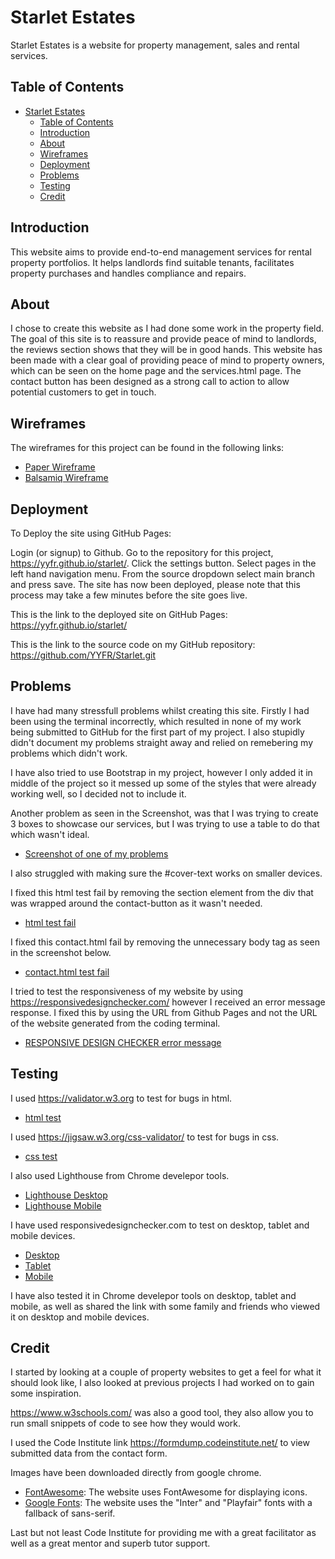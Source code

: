 # Starlet Estates

Starlet Estates is a website for property management, sales and rental services.

## Table of Contents

- [Starlet Estates](#starlet-estates)
  - [Table of Contents](#table-of-contents)
  - [Introduction](#introduction)
  - [About](#about)
  - [Wireframes](#wireframes)
  - [Deployment](#deployment)
  - [Problems](#problems)
  - [Testing](#testing)
  - [Credit](#credit)

## Introduction

This website aims to provide end-to-end management services for rental property portfolios. It helps landlords find suitable tenants, facilitates property purchases and handles compliance and repairs.

## About

I chose to create this website as I had done some work in the property field.
The goal of this site is to reassure and provide peace of mind to landlords, the reviews section shows that they will be in good hands. This website has been made with a clear goal of providing peace of mind to property owners, which can be seen on the home page and the services.html page. The contact button has been designed as a strong call to action to allow potential customers to get in touch.

## Wireframes

The wireframes for this project can be found in the following links:

- [Paper Wireframe](assets/images/paperwireframes.jpg)
- [Balsamiq Wireframe](assets/images/homewireframe.jpg)

## Deployment

To Deploy the site using GitHub Pages:

Login (or signup) to Github.
Go to the repository for this project, <https://yyfr.github.io/starlet/>.
Click the settings button.
Select pages in the left hand navigation menu.
From the source dropdown select main branch and press save.
The site has now been deployed, please note that this process may take a few minutes before the site goes live.

This is the link to the deployed site on GitHub Pages:
<https://yyfr.github.io/starlet/>

This is the link to the source code on my GitHub repository:
<https://github.com/YYFR/Starlet.git>


## Problems

I have had many stressfull problems whilst creating this site.
Firstly I had been using the terminal incorrectly, which resulted in none of my work being submitted to GitHub for the first part of my project. I also stupidly didn't document my problems straight away and relied on remebering my problems which didn't work.

I have also tried to use Bootstrap in my project, however I only added it in middle of the project so it messed up some of the styles that were already working well, so I decided not to include it.

Another problem as seen in the Screenshot, was that I was trying to create 3 boxes to showcase our services, but I was trying to use a table to do that which wasn't ideal.

- [Screenshot of one of my problems](assets/images/Screenshot.png)

I also struggled with making sure the #cover-text works on smaller devices.

I fixed this html test fail by removing the section element from the div that was wrapped around the contact-button as it wasn't needed.

- [html test fail](assets/images/htmltestfail.png)

I fixed this contact.html fail by removing the unnecessary body tag as seen in the screenshot below.

- [contact.html test fail](assets/images/contacttest.png)

I tried to test the responsiveness of my website by using https://responsivedesignchecker.com/ however I received an error message response.
I fixed this by using the URL from Github Pages and not the URL of the website generated from the coding terminal. 

- [RESPONSIVE DESIGN CHECKER error message](assets/images/Responsivecheck.png)
## Testing

I used https://validator.w3.org to test for bugs in html.

- [html test](assets/images/htmltest.png)

I used <https://jigsaw.w3.org/css-validator/> to test for bugs in css.

- [css test](assets/images/csstest.png)

I also used Lighthouse from Chrome develepor tools.

- [Lighthouse Desktop](assets/images/lighthousedesktop.jpg)
- [Lighthouse Mobile](assets/images/lighthousemobile.jpg)

I have used responsivedesignchecker.com to test on desktop, tablet and mobile devices.

- [Desktop](assets/images/desktopcheck.png)
- [Tablet](assets/images/tabletcheck.png)
- [Mobile](assets/images/mobilecheck.png)

I have also tested it in Chrome develepor tools on desktop, tablet and mobile, as well as shared the link with some family and friends who viewed it on desktop and mobile devices.

## Credit

I started by looking at a couple of property websites to get a feel for what it should look like, I also looked at previous projects I had worked on to gain some inspiration.

<https://www.w3schools.com/> was also a good tool, they also allow you to run small snippets of code to see how they would work.

I used the Code Institute link https://formdump.codeinstitute.net/ to view submitted data from the contact form.

Images have been downloaded directly from google chrome.

- [FontAwesome](https://fontawesome.com/): The website uses FontAwesome for displaying icons.
- [Google Fonts](https://fonts.google.com/): The website uses the "Inter" and "Playfair" fonts with a fallback of sans-serif.

Last but not least Code Institute for providing me with a great facilitator as well as a great mentor and superb tutor support.
